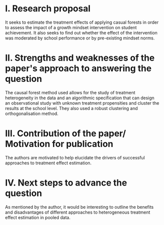 # I. Research proposal
It seeks to estimate the treatment effects of applying casual forests in order to assess the impact of a growth mindset intervention on student achievement. It also seeks to find out whether the effect of the intervention was moderated by school performance or by pre-existing mindset norms.
# II. Strengths and weaknesses of the paper's approach to answering the question
The causal forest method used allows for the study of treatment heterogeneity in the data and an algorithmic specification that can design an observational study with unknown treatment propensities and cluster the results at the school level. They also used a robust clustering and orthogonalisation method.
# III. Contribution of the paper/ Motivation for publication
The authors are motivated to help elucidate the drivers of successful approaches to treatment effect estimation.
# IV. Next steps to advance the question
As mentioned by the author, it would be interesting to outline the benefits and disadvantages of different approaches to heterogeneous treatment effect estimation in pooled data.